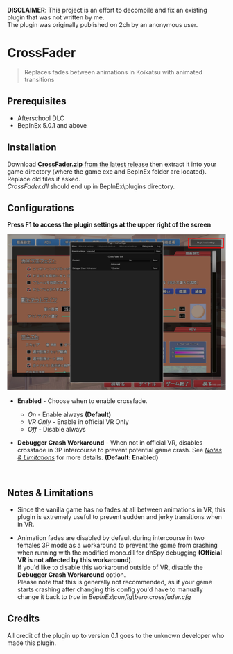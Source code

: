**DISCLAIMER**: This project is an effort to decompile and fix an existing plugin that was not written by me.  
The plugin was originally published on 2ch by an anonymous user.

# CrossFader
> Replaces fades between animations in Koikatsu with animated transitions


## Prerequisites  
- Afterschool DLC  
- BepInEx 5.0.1 and above  


## Installation
Download [**CrossFader.zip** from the latest release](https://github.com/MayouKurayami/KK_CrossFader/releases) then extract it into your game directory (where the game exe and BepInEx folder are located). Replace old files if asked. <br>
*CrossFader.dll* should end up in BepInEx\plugins directory.

## Configurations  
**Press F1 to access the plugin settings at the upper right of the screen**  

![](https://github.com/MayouKurayami/KK_CrossFader/blob/master/images/Crossfader_settings.png)  

- **Enabled** - Choose when to enable crossfade.
  - *On* - Enable always **(Default)**
  - *VR Only* - Enable in official VR Only
  - *Off* - Disable always


- **Debugger Crash Workaround** - When not in official VR, disables crossfade in 3P intercourse to prevent potential game crash. See [*Notes & Limitations*](https://github.com/MayouKurayami/KK_CrossFader#notes--limitations) for more details.  **(Default: Enabled)**

<br>

## Notes & Limitations
- Since the vanilla game has no fades at all between animations in VR, this plugin is extremely useful to prevent sudden and jerky transitions when in VR.  

- Animation fades are disabled by default during intercourse in two females 3P mode as a workaround to prevent the game from crashing when running with the modified mono.dll for dnSpy debugging **(Official VR is not affected by this workaround)**. <br>
If you'd like to disable this workaround outside of VR, disable the **Debugger Crash Workaround** option. <br>
Please note that this is generally not recommended, as if your game starts crashing after changing this config you'd have to manually change it back to *true* in *BepInEx\config\bero.crossfader.cfg*



## Credits
All credit of the plugin up to version 0.1 goes to the unknown developer who made this plugin.  
